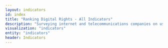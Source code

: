 ```yaml
---
layout: indicators
id: index
title: "Ranking Digital Rights - All Indicators"
description: "Surveying internet and telecommunications companies on user privacy and freedom of expression."
visualization: "indicators"
entity: "indicators"
header: Indicators
---
```

